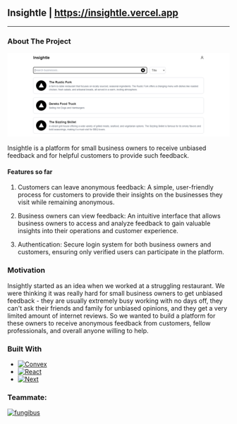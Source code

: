 
## Insightle | https://insightle.vercel.app
---
<!-- ABOUT THE PROJECT -->
### About The Project

[![Product Name Screen Shot][product-screenshot]](https://example.com)

Insightle is a platform for small business owners to receive unbiased feedback and for helpful customers to provide such feedback.
#### Features so far
1. Customers can leave anonymous feedback: A simple, user-friendly process for customers to provide their insights on the businesses they visit while remaining anonymous.

2. Business owners can view feedback: An intuitive interface that allows business owners to access and analyze feedback to gain valuable insights into their operations and customer experience.

3. Authentication: Secure login system for both business owners and customers, ensuring only verified users can participate in the platform.

### Motivation

Insightly started as an idea when we worked at a struggling restaurant. We were thinking it was really hard for small business owners to get unbiased feedback - they are usually extremely busy working with no days off, they can't ask their friends and family for unbiased opinions, and they get a very limited amount of internet reviews. So we wanted to build a platform for these owners to receive anonymous feedback from customers, fellow professionals, and overall anyone willing to help.

### Built With

* [![Convex][Convex]][Convex-url]
* [![React][React.js]][React-url]
* [![Next][Next.js]][Next-url]


### Teammate:

<a href="https://github.com/Fungibus">
  <img src="https://avatars.githubusercontent.com/u/75358231?v=4" alt="fungibus" width="50px" />
</a>


<!-- MARKDOWN LINKS & IMAGES -->
<!-- https://www.markdownguide.org/basic-syntax/#reference-style-links -->

[product-screenshot]: images/user-dashboard.png
[Next.js]: https://img.shields.io/badge/next.js-000000?style=for-the-badge&logo=nextdotjs&logoColor=white
[Next-url]: https://nextjs.org/
[React.js]: https://img.shields.io/badge/React-20232A?style=for-the-badge&logo=react&logoColor=61DAFB
[React-url]: https://reactjs.org/
[Convex]: https://img.shields.io/badge/Convex-EE342F
[Convex-url]: https://www.convex.dev/
